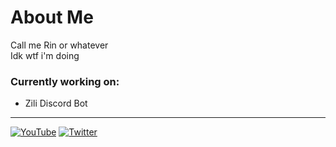 # About Me
Call me Rin or whatever <br>
Idk wtf i'm doing

### Currently working on:
- Zili Discord Bot
---
[![YouTube](https://img.shields.io/badge/YouTube-%23FF0000.svg?style=for-the-badge&logo=YouTube&logoColor=white)](https://www.youtube.com/channel/UCzE6B1z9oA2k8ePCPEWKvwA)
[![Twitter](https://img.shields.io/badge/Twitter-%231DA1F2.svg?style=for-the-badge&logo=Twitter&logoColor=white)](https://twitter.com/RCosmoto)
